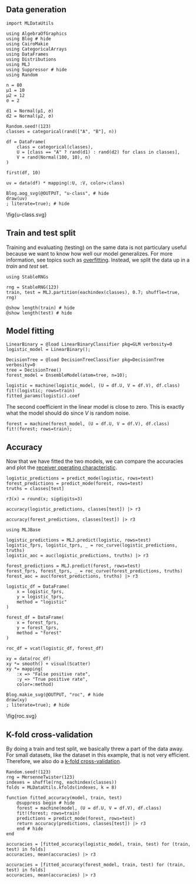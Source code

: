 <!--This file was generated, do not modify it.-->
## Data generation

```julia:ex1
import MLDataUtils

using AlgebraOfGraphics
using Blog # hide
using CairoMakie
using CategoricalArrays
using DataFrames
using Distributions
using MLJ
using Suppressor # hide
using Random

n = 80
μ1 = 10
μ2 = 12
σ = 2

d1 = Normal(μ1, σ)
d2 = Normal(μ2, σ)

Random.seed!(123)
classes = categorical(rand(["A", "B"], n))

df = DataFrame(
    class = categorical(classes),
    U = [class == "A" ? rand(d1) : rand(d2) for class in classes],
    V = rand(Normal(100, 10), n)
)

first(df, 10)
```

```julia:ex2
uv = data(df) * mapping(:U, :V, color=:class)

Blog.aog_svg(@OUTPUT, "u-class", # hide
draw(uv)
; literate=true); # hide
```

\fig{u-class.svg}

## Train and test split

Training and evaluating (testing) on the same data is not particulary useful because we want to know how well our model generalizes.
For more information, see topics such as [overfitting](https://en.wikipedia.org/wiki/Overfitting).
Instead, we split the data up in a *train* and *test* set.

```julia:ex3
using StableRNGs

rng = StableRNG(123)
train, test = MLJ.partition(eachindex(classes), 0.7; shuffle=true, rng)

@show length(train) # hide
@show length(test) # hide
```

## Model fitting

```julia:ex4
LinearBinary = @load LinearBinaryClassifier pkg=GLM verbosity=0
logistic_model = LinearBinary();

DecisionTree = @load DecisionTreeClassifier pkg=DecisionTree verbosity=0
tree = DecisionTree()
forest_model = EnsembleModel(atom=tree, n=10);

logistic = machine(logistic_model, (U = df.U, V = df.V), df.class)
fit!(logistic; rows=train)
fitted_params(logistic).coef
```

The second coefficient in the linear model is close to zero.
This is exactly what the model should do since $V$ is random noise.

```julia:ex5
forest = machine(forest_model, (U = df.U, V = df.V), df.class)
fit!(forest; rows=train);
```

## Accuracy

Now that we have fitted the two models, we can compare the accuracies and plot the [receiver operating characteristic](https://en.wikipedia.org/wiki/Receiver_operating_characteristic).

```julia:ex6
logistic_predictions = predict_mode(logistic, rows=test)
forest_predictions = predict_mode(forest, rows=test)
truths = classes[test]

r3(x) = round(x; sigdigits=3)

accuracy(logistic_predictions, classes[test]) |> r3
```

```julia:ex7
accuracy(forest_predictions, classes[test]) |> r3
```

```julia:ex8
using MLJBase

logistic_predictions = MLJ.predict(logistic, rows=test)
logistic_fprs, logistic_tprs, _ = roc_curve(logistic_predictions, truths)
logistic_aoc = auc(logistic_predictions, truths) |> r3
```

```julia:ex9
forest_predictions = MLJ.predict(forest, rows=test)
forest_fprs, forest_tprs, _ = roc_curve(forest_predictions, truths)
forest_aoc = auc(forest_predictions, truths) |> r3
```

```julia:ex10
logistic_df = DataFrame(
    x = logistic_fprs,
    y = logistic_tprs,
    method = "logistic"
)

forest_df = DataFrame(
    x = forest_fprs,
    y = forest_tprs,
    method = "forest"
)

roc_df = vcat(logistic_df, forest_df)

xy = data(roc_df)
xy *= smooth() + visual(Scatter)
xy *= mapping(
    :x => "False positive rate",
    :y => "True positive rate",
    color=:method)

Blog.makie_svg(@OUTPUT, "roc", # hide
draw(xy)
; literate=true); # hide
```

\fig{roc.svg}

## K-fold cross-validation

By doing a train and test split, we basically threw a part of the data away.
For small datasets, like the dataset in this example, that is not very efficient.
Therefore, we also do a [k-fold cross-validation](https://en.wikipedia.org/wiki/Cross-validation_(statistics)#k-fold_cross-validation).

```julia:ex11
Random.seed!(123)
rng = MersenneTwister(123)
indexes = shuffle(rng, eachindex(classes))
folds = MLDataUtils.kfolds(indexes, k = 8)

function fitted_accuracy(model, train, test)
    @suppress begin # hide
    forest = machine(model, (U = df.U, V = df.V), df.class)
    fit!(forest; rows=train)
    predictions = predict_mode(forest, rows=test)
    return accuracy(predictions, classes[test]) |> r3
    end # hide
end

accuracies = [fitted_accuracy(logistic_model, train, test) for (train, test) in folds]
accuracies, mean(accuracies) |> r3
```

```julia:ex12
accuracies = [fitted_accuracy(forest_model, train, test) for (train, test) in folds]
accuracies, mean(accuracies) |> r3
```

